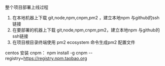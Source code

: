 整个项目部署上线过程
1. 在本地机器上下载 git,node,npm,cnpm,pm2 ，建立本地npm 与github的ssh链接
2. 在要部署的机器上下载 git,node,npm,cnpm,pm2，建立本地npm 与github的ssh链接
3. 在项目根目录终端使用 pm2 ecosystem 命令生成pm2 配置文件

centos 安装 cnpm： npm install -g cnpm --registry=https://registry.npm.taobao.org